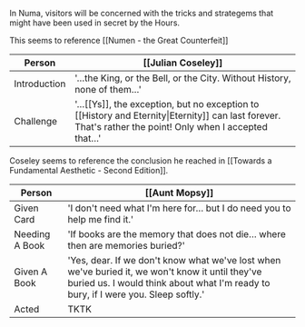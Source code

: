 In Numa, visitors will be concerned with the tricks and strategems that might have been used in secret by the Hours.

This seems to reference [[Numen - the Great Counterfeit]]

| Person | [[Julian Coseley]] |
|--|--|
|Introduction| '…the King, or the Bell, or the City. Without History, none of them…'|
|Challenge| '…[[Ys]], the exception, but no exception to [[History and Eternity\|Eternity]] can last forever. That's rather the point! Only when I accepted that…'  |

Coseley seems to reference the conclusion he reached in [[Towards a Fundamental Aesthetic - Second Edition]].

| Person         | [[Aunt Mopsy]]                                                                                                                                                                         |
| -------------- | -------------------------------------------------------------------------------------------------------------------------------------------------------------------------------------- |
| Given Card     | 'I don't need what I'm here for… but I do need you to help me find it.'                                                                                                                |
| Needing A Book | 'If books are the memory that does not die… where then are memories buried?'                                                                                                           |
| Given A Book   | 'Yes, dear. If we don't know what we've lost when we've buried it, we won't know it until they've buried us. I would think about what I'm ready to bury, if I were you. Sleep softly.' |
| Acted          | TKTK                                                                                                                                                                                   |

